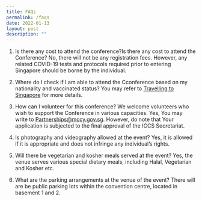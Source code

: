 ```yaml
---
title: FAQs
permalink: /faqs
date: 2022-01-13
layout: post
description: ""
---
```

1.	Is there any cost to attend the conference?Is there any cost to attend the Conference?
No, there will not be any registration fees. However, any related COVID-19 tests and protocols required prior to entering Singapore should be borne by the individual.  


2.	Where do I check if I am able to attend the Cconference based on my nationality and vaccinated status?
You may refer to [Travelling to Singapore](https://safetravel.ica.gov.sg/stpl/vaccination-requirements) for more details. 


3.	How can I volunteer for this conference?
We welcome volunteers who wish to support the Conference in various capacities. Yes, You may write to Partnerships@mccy.gov.sg. However, do note that Your application is subjected to the final approval of the ICCS Secretariat.


4.	Is photography and videography allowed at the event?
Yes, it is allowed if it is appropriate and does not infringe any individual’s rights.


5.	Will there be vegetarian and kosher meals served at the event?
Yes, the venue serves various special dietary meals, including Halal, Vegetarian and Kosher etc.

6. What are the parking arrangements at the venue of the event?
There will are be public parking lots within the convention centre, located in basement 1 and 2.
